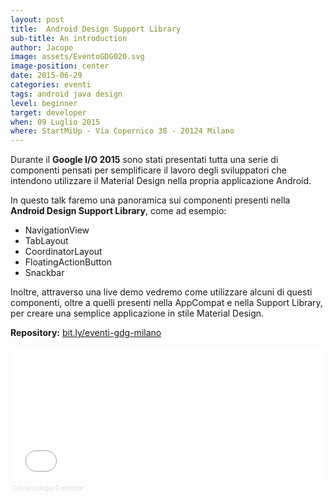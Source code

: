 ```yaml
---
layout: post
title:  Android Design Support Library
sub-title: An introduction
author: Jacopo
image: assets/EventoGDG020.svg
image-position: center
date: 2015-06-29
categories: eventi
tags: android java design
level: beginner
target: developer
when: 09 Luglio 2015
where: StartMiUp - Via Copernico 38 - 20124 Milano
---
```

Durante il **Google I/O 2015** sono stati presentati tutta una serie di componenti pensati per semplificare il lavoro degli sviluppatori che intendono utilizzare il Material Design nella propria applicazione Android.

In questo talk faremo una panoramica sui componenti presenti nella **Android Design Support Library**, come ad esempio:

- NavigationView 
- TabLayout 
- CoordinatorLayout 
- FloatingActionButton 
- Snackbar

Inoltre, attraverso una live demo vedremo come utilizzare alcuni di questi componenti, oltre a quelli presenti nella AppCompat e nella Support Library, per creare una semplice applicazione in stile Material Design.

**Repository:** [bit.ly/eventi-gdg-milano](http://bit.ly/eventi-gdg-milano)

<div style="width:100%; text-align:left;" ><iframe  src="//eventbrite.it/tickets-external?eid=17409983730&ref=etckt" frameborder="0" height="214" width="100%" vspace="0" hspace="0" marginheight="5" marginwidth="5" scrolling="auto" allowtransparency="true"></iframe><div style="font-family:Helvetica, Arial; font-size:10px; padding:5px 0 5px; margin:2px; width:100%; text-align:left;" ><a class="powered-by-eb" style="color: #dddddd; text-decoration: none;" target="_blank" href="http://www.eventbrite.it/r/etckt">Con tecnologia Eventbrite</a></div></div>